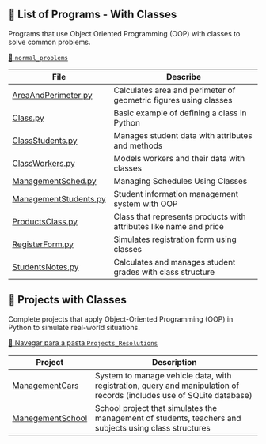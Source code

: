 ## 📄 List of Programs - With Classes

Programs that use Object Oriented Programming (OOP) with classes to solve common problems.

[🔗 `normal_problems`](https://github.com/Karlos-Eduardo-Mrqs/Operational_Works/tree/main/Programming%20In%20Python/works_with_classes/normal_problems) 

| File | Describe |
|--------|-----------|
| [AreaAndPerimeter.py](https://github.com/Karlos-Eduardo-Mrqs/Operational_Works/blob/main/Programming%20In%20Python/works_with_classes/normal_problems/AreaAndPerimeter.py) | Calculates area and perimeter of geometric figures using classes |
| [Class.py](https://github.com/Karlos-Eduardo-Mrqs/Operational_Works/blob/main/Programming%20In%20Python/works_with_classes/normal_problems/Class.py) | Basic example of defining a class in Python |
| [ClassStudents.py](https://github.com/Karlos-Eduardo-Mrqs/Operational_Works/blob/main/Programming%20In%20Python/works_with_classes/normal_problems/ClassStudents.py) | Manages student data with attributes and methods |
| [ClassWorkers.py](https://github.com/Karlos-Eduardo-Mrqs/Operational_Works/blob/main/Programming%20In%20Python/works_with_classes/normal_problems/ClassWorkers.py) | Models workers and their data with classes |
| [ManagementSched.py](https://github.com/Karlos-Eduardo-Mrqs/Operational_Works/blob/main/Programming%20In%20Python/works_with_classes/normal_problems/ManagementSched.py) | Managing Schedules Using Classes |
| [ManagementStudents.py](https://github.com/Karlos-Eduardo-Mrqs/Operational_Works/blob/main/Programming%20In%20Python/works_with_classes/normal_problems/ManagementStudents.py) | Student information management system with OOP |
| [ProductsClass.py](https://github.com/Karlos-Eduardo-Mrqs/Operational_Works/blob/main/Programming%20In%20Python/works_with_classes/normal_problems/ProductsClass.py) | Class that represents products with attributes like name and price |
| [RegisterForm.py](https://github.com/Karlos-Eduardo-Mrqs/Operational_Works/blob/main/Programming%20In%20Python/works_with_classes/normal_problems/RegisterForm.py) | Simulates registration form using classes |
| [StudentsNotes.py](https://github.com/Karlos-Eduardo-Mrqs/Operational_Works/blob/main/Programming%20In%20Python/works_with_classes/normal_problems/StudentsNotes.py) | Calculates and manages student grades with class structure |

## 🚀 Projects with Classes

Complete projects that apply Object-Oriented Programming (OOP) in Python to simulate real-world situations.

[🔗 Navegar para a pasta `Projects_Resolutions`](https://github.com/Karlos-Eduardo-Mrqs/Operational_Works/tree/main/Programming%20In%20Python/works_with_classes/Projects_Resolutions)

| Project | Description |
|--------|-----------|
| [ManagementCars](https://github.com/Karlos-Eduardo-Mrqs/Operational_Works/tree/main/Programming%20In%20Python/works_with_classes/Projects_Resolutions/ManagementCars) | System to manage vehicle data, with registration, query and manipulation of records (includes use of SQLite database) |
| [ManegementSchool](https://github.com/Karlos-Eduardo-Mrqs/Operational_Works/tree/main/Programming%20In%20Python/works_with_classes/Projects_Resolutions/ManegementSchool) | School project that simulates the management of students, teachers and subjects using class structures |
